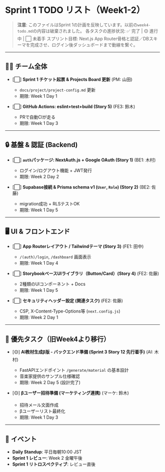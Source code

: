 # Sprint 1 TODO リスト（Week1-2）

> **注意**: このファイルはSprint 1の計画を反映しています。以前の`week4-todo.md`の内容は破棄されました。
> 各タスクの進捗状況:
> ✅ 完了 | 🟡 進行中 | ⬜ 未着手
> スプリント目標: Next.js App Router骨格と認証／DBスキーマを完成させ、ログイン後ダッシュボードまで動線を繋ぐ。

---

## 🧑‍💻 チーム全体

- [⬜] **Sprint 1 チケット起票 & Projects Board 更新** (PM: 山田)
  - `docs/project/project-config.md` 更新
  - 期限: Week 1 Day 1

- [⬜] **GitHub Actions: eslint+test+build (Story 5)** (FE3: 鈴木)
  - PRで自動CIが走る
  - 期限: Week 1 Day 3

---

## 🔒 基盤 & 認証 (Backend)

- [⬜] **`auth`パッケージ: NextAuth.js + Google OAuth (Story 1)** (BE1: 木村)
  - ログイン/ログアウト機能 + JWT発行
  - 期限: Week 2 Day 2

- [⬜] **Supabase接続 & Prisma schema v1 (`User`, `Role`) (Story 2)** (BE2: 佐藤)
  - migration成功 + RLSテストOK
  - 期限: Week 1 Day 5

---

## 🖥️ UI & フロントエンド

- [⬜] **App Routerレイアウト / Tailwindテーマ (Story 3)** (FE1: 田中)
  - `/(auth)/login`, `/dashboard` 画面表示
  - 期限: Week 1 Day 4

- [⬜] **StorybookベースUIライブラリ（Button/Card）(Story 4)** (FE2: 佐藤)
  - 2種類のUIコンポーネント + Docs
  - 期限: Week 1 Day 5

- [⬜] **セキュリティヘッダー設定 (関連タスク)** (FE2: 佐藤)
  - CSP, X-Content-Type-Options等 (`next.config.js`)
  - 期限: Week 2 Day 1

---

## 🚀 優先タスク（旧Week4より移行）

- [🟡] **AI教材生成β版 - バックエンド準備 (Sprint 3 Story 12 先行着手)** (AI: 木村)
  - FastAPIエンドポイント `/generate/material` の基本設計
  - 音楽家提供のサンプル仕様確認
  - 期限: Week 2 Day 5 (設計完了)

- [🟡] **βユーザー招待準備 (マーケティング連携)** (マーケ: 鈴木)
  - 招待メール文面作成
  - βユーザーリスト最終化
  - 期限: Week 1 Day 3

---

## 📅 イベント

- **Daily Standup**: 平日毎朝10:00 JST
- **Sprint 1 レビュー**: Week 2 金曜午後
- **Sprint 1 リトロスペクティブ**: レビュー直後
